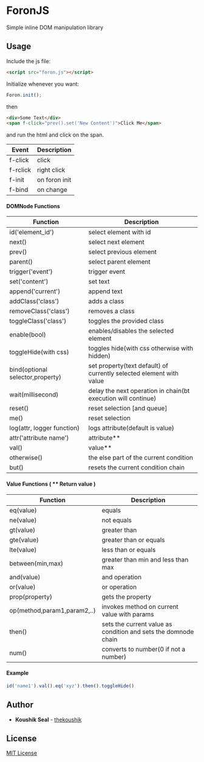 # ForonJS 

Simple inline DOM manipulation library

## Usage

Include the js file:
```html
<script src="foron.js"></script>
```

Initialize whenever you want:
```javascript
Foron.init();
```
then
```html
<div>Some Text</div>
<span f-click="prev().set('New Content')">Click Me</span>
```
and run the html and click on the span.

Event | Description
--- | ---
f-click | click
f-rclick | right click
f-init | on foron init
f-bind | on change

#### DOMNode Functions

Function | Description
--- | ---
id('element_id') | select element with id
next() | select next element
prev() | select previous element
parent() | select parent element
trigger('event') | trigger event
set('content') | set text
append('current') | append text
addClass('class') | adds a class
removeClass('class') | removes a class
toggleClass('class') | toggles the provided class
enable(bool) | enables/disables the selected element
toggleHide(with css) | toggles hide(with css otherwise with hidden)
bind(optional selector,property) | set property(text default) of currently selected element with value
wait(millisecond) | delay the next operation in chain(bt execution will continue)
reset() | reset selection [and queue]
me() | reset selection
log(attr, logger function) | logs attribute(default is value)
attr('attribute name') | attribute**
val() | value**
otherwise() | the else part of the current condition
but() | resets the current condition chain

#### Value Functions ( ** Return value )

Function | Description
--- | ---
eq(value) | equals
ne(value) | not equals
gt(value) | greater than
gte(value) | greater than or equals
lte(value) | less than or equals
between(min,max) | greater than min and less than max
and(value) | and operation
or(value) | or operation
prop(property) | gets the property
op(method,param1,param2,..) | invokes method on current value with params
then() | sets the current value as condition and sets the domnode chain
num() | converts to number(0 if not a number)

#### Example

```javascript
id('name1').val().eq('xyz').then().toggleHide()
```

## Author

* **Koushik Seal** - [thekoushik](https://github.com/thekoushik)

## License

[MIT License](http://en.wikipedia.org/wiki/MIT_License)
